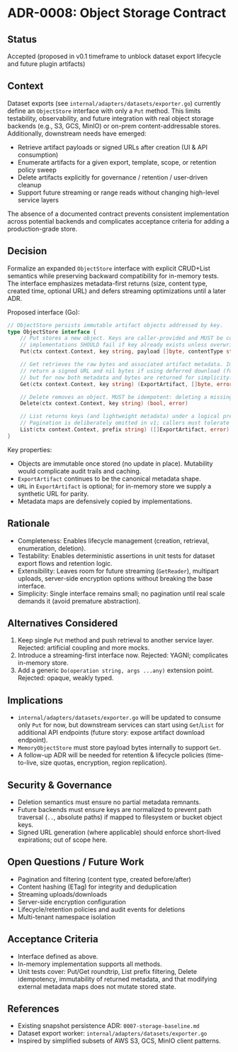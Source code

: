 # ADR-0008: Object Storage Contract

## Status
Accepted (proposed in v0.1 timeframe to unblock dataset export lifecycle and future plugin artifacts)

## Context
Dataset exports (see `internal/adapters/datasets/exporter.go`) currently define an `ObjectStore` interface with only a `Put` method. This limits testability, observability, and future integration with real object storage backends (e.g., S3, GCS, MinIO) or on-prem content-addressable stores. Additionally, downstream needs have emerged:

- Retrieve artifact payloads or signed URLs after creation (UI & API consumption)
- Enumerate artifacts for a given export, template, scope, or retention policy sweep
- Delete artifacts explicitly for governance / retention / user-driven cleanup
- Support future streaming or range reads without changing high-level service layers

The absence of a documented contract prevents consistent implementation across potential backends and complicates acceptance criteria for adding a production-grade store.

## Decision
Formalize an expanded `ObjectStore` interface with explicit CRUD+List semantics while preserving backward compatibility for in-memory tests. The interface emphasizes metadata-first returns (size, content type, created time, optional URL) and defers streaming optimizations until a later ADR.

Proposed interface (Go):

```go
// ObjectStore persists immutable artifact objects addressed by key.
type ObjectStore interface {
    // Put stores a new object. Keys are caller-provided and MUST be collision-free; 
    // implementations SHOULD fail if key already exists unless overwrite is explicitly allowed later.
    Put(ctx context.Context, key string, payload []byte, contentType string, metadata map[string]any) (ExportArtifact, error)

    // Get retrieves the raw bytes and associated artifact metadata. Implementations MAY
    // return a signed URL and nil bytes if using deferred download (future optimization),
    // but for now both metadata and bytes are returned for simplicity.
    Get(ctx context.Context, key string) (ExportArtifact, []byte, error)

    // Delete removes an object. MUST be idempotent: deleting a missing key returns (false, nil).
    Delete(ctx context.Context, key string) (bool, error)

    // List returns keys (and lightweight metadata) under a logical prefix or exact key if provided.
    // Pagination is deliberately omitted in v1; callers must tolerate full scans for test/dev scale.
    List(ctx context.Context, prefix string) ([]ExportArtifact, error)
}
```

Key properties:
- Objects are immutable once stored (no update in place). Mutability would complicate audit trails and caching.
- `ExportArtifact` continues to be the canonical metadata shape.
- `URL` in `ExportArtifact` is optional; for in-memory store we supply a synthetic URL for parity.
- Metadata maps are defensively copied by implementations.

## Rationale
- Completeness: Enables lifecycle management (creation, retrieval, enumeration, deletion).
- Testability: Enables deterministic assertions in unit tests for dataset export flows and retention logic.
- Extensibility: Leaves room for future streaming (`GetReader`), multipart uploads, server-side encryption options without breaking the base interface.
- Simplicity: Single interface remains small; no pagination until real scale demands it (avoid premature abstraction).

## Alternatives Considered
1. Keep single `Put` method and push retrieval to another service layer. Rejected: artificial coupling and more mocks.
2. Introduce a streaming-first interface now. Rejected: YAGNI; complicates in-memory store.
3. Add a generic `Do(operation string, args ...any)` extension point. Rejected: opaque, weakly typed.

## Implications
- `internal/adapters/datasets/exporter.go` will be updated to consume only `Put` for now, but downstream services can start using `Get`/`List` for additional API endpoints (future story: expose artifact download endpoint).
- `MemoryObjectStore` must store payload bytes internally to support `Get`.
- A follow-up ADR will be needed for retention & lifecycle policies (time-to-live, size quotas, encryption, region replication).

## Security & Governance
- Deletion semantics must ensure no partial metadata remnants.
- Future backends must ensure keys are normalized to prevent path traversal (`..`, absolute paths) if mapped to filesystem or bucket object keys.
- Signed URL generation (where applicable) should enforce short-lived expirations; out of scope here.

## Open Questions / Future Work
- Pagination and filtering (content type, created before/after)
- Content hashing (ETag) for integrity and deduplication
- Streaming uploads/downloads
- Server-side encryption configuration
- Lifecycle/retention policies and audit events for deletions
- Multi-tenant namespace isolation

## Acceptance Criteria
- Interface defined as above.
- In-memory implementation supports all methods.
- Unit tests cover: Put/Get roundtrip, List prefix filtering, Delete idempotency, immutability of returned metadata, and that modifying external metadata maps does not mutate stored state.

## References
- Existing snapshot persistence ADR: `0007-storage-baseline.md`
- Dataset export worker: `internal/adapters/datasets/exporter.go`
- Inspired by simplified subsets of AWS S3, GCS, MinIO client patterns.
